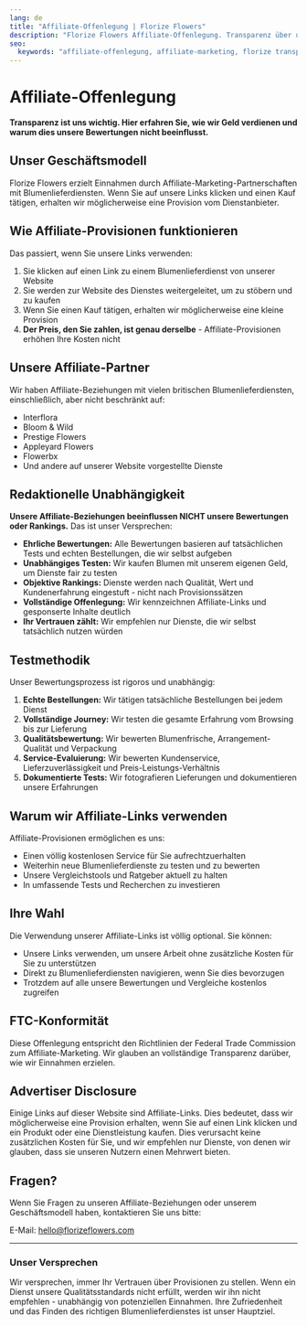 ```yaml
---
lang: de
title: "Affiliate-Offenlegung | Florize Flowers"
description: "Florize Flowers Affiliate-Offenlegung. Transparenz über unsere Affiliate-Partnerschaften und Provisionen."
seo:
  keywords: "affiliate-offenlegung, affiliate-marketing, florize transparenz"
---
```


# Affiliate-Offenlegung

**Transparenz ist uns wichtig. Hier erfahren Sie, wie wir Geld verdienen und warum dies unsere Bewertungen nicht beeinflusst.**

## Unser Geschäftsmodell

Florize Flowers erzielt Einnahmen durch Affiliate-Marketing-Partnerschaften mit Blumenlieferdiensten. Wenn Sie auf unsere Links klicken und einen Kauf tätigen, erhalten wir möglicherweise eine Provision vom Dienstanbieter.

## Wie Affiliate-Provisionen funktionieren

Das passiert, wenn Sie unsere Links verwenden:

1. Sie klicken auf einen Link zu einem Blumenlieferdienst von unserer Website
2. Sie werden zur Website des Dienstes weitergeleitet, um zu stöbern und zu kaufen
3. Wenn Sie einen Kauf tätigen, erhalten wir möglicherweise eine kleine Provision
4. **Der Preis, den Sie zahlen, ist genau derselbe** - Affiliate-Provisionen erhöhen Ihre Kosten nicht

## Unsere Affiliate-Partner

Wir haben Affiliate-Beziehungen mit vielen britischen Blumenlieferdiensten, einschließlich, aber nicht beschränkt auf:

- Interflora
- Bloom & Wild
- Prestige Flowers
- Appleyard Flowers
- Flowerbx
- Und andere auf unserer Website vorgestellte Dienste

## Redaktionelle Unabhängigkeit

**Unsere Affiliate-Beziehungen beeinflussen NICHT unsere Bewertungen oder Rankings.** Das ist unser Versprechen:

- **Ehrliche Bewertungen:** Alle Bewertungen basieren auf tatsächlichen Tests und echten Bestellungen, die wir selbst aufgeben
- **Unabhängiges Testen:** Wir kaufen Blumen mit unserem eigenen Geld, um Dienste fair zu testen
- **Objektive Rankings:** Dienste werden nach Qualität, Wert und Kundenerfahrung eingestuft - nicht nach Provisionssätzen
- **Vollständige Offenlegung:** Wir kennzeichnen Affiliate-Links und gesponserte Inhalte deutlich
- **Ihr Vertrauen zählt:** Wir empfehlen nur Dienste, die wir selbst tatsächlich nutzen würden

## Testmethodik

Unser Bewertungsprozess ist rigoros und unabhängig:

1. **Echte Bestellungen:** Wir tätigen tatsächliche Bestellungen bei jedem Dienst
2. **Vollständige Journey:** Wir testen die gesamte Erfahrung vom Browsing bis zur Lieferung
3. **Qualitätsbewertung:** Wir bewerten Blumenfrische, Arrangement-Qualität und Verpackung
4. **Service-Evaluierung:** Wir bewerten Kundenservice, Lieferzuverlässigkeit und Preis-Leistungs-Verhältnis
5. **Dokumentierte Tests:** Wir fotografieren Lieferungen und dokumentieren unsere Erfahrungen

## Warum wir Affiliate-Links verwenden

Affiliate-Provisionen ermöglichen es uns:

- Einen völlig kostenlosen Service für Sie aufrechtzuerhalten
- Weiterhin neue Blumenlieferdienste zu testen und zu bewerten
- Unsere Vergleichstools und Ratgeber aktuell zu halten
- In umfassende Tests und Recherchen zu investieren

## Ihre Wahl

Die Verwendung unserer Affiliate-Links ist völlig optional. Sie können:

- Unsere Links verwenden, um unsere Arbeit ohne zusätzliche Kosten für Sie zu unterstützen
- Direkt zu Blumenlieferdiensten navigieren, wenn Sie dies bevorzugen
- Trotzdem auf alle unsere Bewertungen und Vergleiche kostenlos zugreifen

## FTC-Konformität

Diese Offenlegung entspricht den Richtlinien der Federal Trade Commission zum Affiliate-Marketing. Wir glauben an vollständige Transparenz darüber, wie wir Einnahmen erzielen.

## Advertiser Disclosure

Einige Links auf dieser Website sind Affiliate-Links. Dies bedeutet, dass wir möglicherweise eine Provision erhalten, wenn Sie auf einen Link klicken und ein Produkt oder eine Dienstleistung kaufen. Dies verursacht keine zusätzlichen Kosten für Sie, und wir empfehlen nur Dienste, von denen wir glauben, dass sie unseren Nutzern einen Mehrwert bieten.

## Fragen?

Wenn Sie Fragen zu unseren Affiliate-Beziehungen oder unserem Geschäftsmodell haben, kontaktieren Sie uns bitte:

E-Mail: [hello@florizeflowers.com](mailto:hello@florizeflowers.com)

---

### Unser Versprechen

Wir versprechen, immer Ihr Vertrauen über Provisionen zu stellen. Wenn ein Dienst unsere Qualitätsstandards nicht erfüllt, werden wir ihn nicht empfehlen - unabhängig von potenziellen Einnahmen. Ihre Zufriedenheit und das Finden des richtigen Blumenlieferdienstes ist unser Hauptziel.
